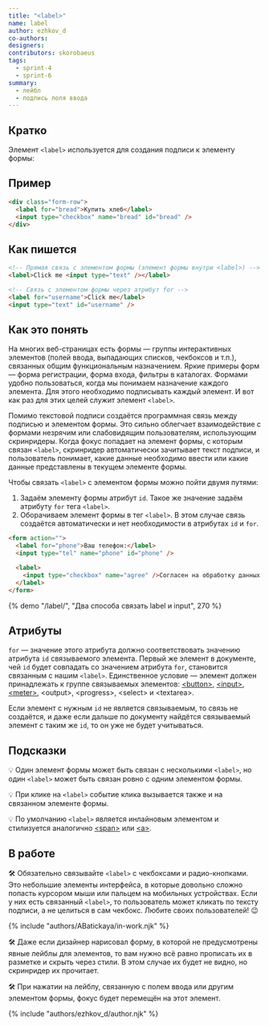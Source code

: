 ```yaml
---
title: "<label>"
name: label
author: ezhkov_d
co-authors:
designers:
contributors: skorobaeus
tags:
  - sprint-4
  - sprint-6
summary:
  - лейбл
  - подпись поля ввода
---
```


## Кратко

Элемент `<label>` используется для создания подписи к элементу формы:

## Пример

```html
<div class="form-row">
  <label for="bread">Купить хлеб</label>
  <input type="checkbox" name="bread" id="bread" />
</div>
```

## Как пишется

```html
<!-- Прямая связь с элементом формы (элемент формы внутри <label>) -->
<label>Click me <input type="text" /></label>

<!-- Связь с элементом формы через атрибут for -->
<label for="username">Click me</label>
<input type="text" id="username" />
```

## Как это понять

На многих веб-страницах есть формы — группы интерактивных элементов (полей ввода, выпадающих списков, чекбоксов и т.п.), связанных общим функциональным назначением. Яркие примеры форм — форма регистрации, форма входа, фильтры в каталогах. Формами удобно пользоваться, когда мы понимаем назначение каждого элемента. Для этого необходимо подписывать каждый элемент. И вот как раз для этих целей служит элемент `<label>`.

Помимо текстовой подписи создаётся программная связь между подписью и элементом формы. Это сильно облегчает взаимодействие с формами незрячим или слабовидящим пользователям, использующим скринридеры. Когда фокус попадает на элемент формы, с которым связан `<label>`, скринридер автоматически зачитывает текст подписи, и пользователь понимает, какие данные необходимо ввести или какие данные представлены в текущем элементе формы.

Чтобы связать `<label>` с элементом формы можно пойти двумя путями:

1. Задаём элементу формы атрибут `id`. Такое же значение задаём атрибуту `for` тега `<label>`.
2. Оборачиваем элемент формы в тег `<label>`. В этом случае связь создаётся автоматически и нет необходимости в атрибутах `id` и `for`.

```html
<form action="">
  <label for="phone">Ваш телефон:</label>
  <input type="tel" name="phone" id="phone" />

  <label>
    <input type="checkbox" name="agree" />Согласен на обработку данных
  </label>
</form>
```

{% demo "/label/", "Два способа связать label и input", 270 %}

## Атрибуты

`for` — значение этого атрибута должно соответствовать значению атрибута `id` связываемого элемента. Первый же элемент в документе, чей `id` будет совпадать со значением атрибута `for`, становится связанным с нашим `<label>`. Единственное условие — элемент должен принадлежать к группе связываемых элементов: [&lt;button>](/html/doka/button), [&lt;input>](/html/doka/input), [&lt;meter>](/html/doka/meta), &lt;output>, &lt;progress>, &lt;select> и &lt;textarea>.

Если элемент с нужным `id` не является связываемым, то связь не создаётся, и даже если дальше по документу найдётся связываемый элемент с таким же `id`, то он уже не будет учитываться.

## Подсказки

💡 Один элемент формы может быть связан с несколькими `<label>`, но один `<label>` может быть связан ровно с одним элементом формы.

💡 При клике на `<label>` событие клика вызывается также и на связанном элементе формы.

💡 По умолчанию `<label>` является инлайновым элементом и стилизуется аналогично [&lt;span>](/html/doka/span) или [&lt;a>](/html/doka/a).

## В работе

🛠 Обязательно связывайте `<label>` с чекбоксами и радио-кнопками. Это небольшие элементы интерфейса, в которые довольно сложно попасть курсором мыши или пальцем на мобильных устройствах. Если у них есть связанный `<label>`, то пользователь может кликать по тексту подписи, а не целиться в сам чекбокс. Любите своих пользователей! 😉

{% include "authors/ABatickaya/in-work.njk" %}

🛠 Даже если дизайнер нарисовал форму, в которой не предусмотрены явные лейблы для элементов, то вам нужно всё равно прописать их в разметке и скрыть через стили. В этом случае их будет не видно, но скринридер их прочитает.

🛠 При нажатии на лейблу, связанную с полем ввода или другим элементом формы, фокус будет перемещён на этот элемент.

{% include "authors/ezhkov_d/author.njk" %}
